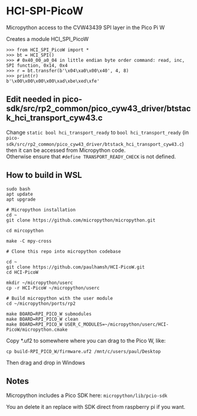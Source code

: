 # HCI-SPI-PicoW
Micropython access to the CVW43439 SPI layer in the Pico Pi W

Creates a module HCI_SPI_PicoW   

```
>>> from HCI_SPI_PicoW import *
>>> bt = HCI_SPI()
>>> # 0x40_00_a0_04 in little endian byte order command: read, inc, SPI function, 0x14, 0x4
>>> r = bt.transfer(b'\x04\xa0\x00\x40', 4, 8)
>>> print(r)
b'\x00\x00\x00\x00\xad\xbe\xed\xfe'
```

## Edit needed in pico-sdk/src/rp2_common/pico_cyw43_driver/btstack_hci_transport_cyw43.c

Change ```static bool hci_transport_ready``` to ```bool hci_transport_ready``` (in ```pico-sdk/src/rp2_common/pico_cyw43_driver/btstack_hci_transport_cyw43.c```) then it can be accessed from Micropython code.   
Otherwise ensure that ```#define TRANSPORT_READY_CHECK``` is not defined.   

## How to build in WSL
```
sudo bash
apt update
apt upgrade

# Micropython installation
cd ~
git clone https://github.com/micropython/micropython.git

cd mircopython

make -C mpy-cross

# Clone this repo into micropython codebase

cd ~
git clone https://github.com/paulhamsh/HCI-PicoW.git
cd HCI-PicoW

mkdir ~/micropython/userc
cp -r HCI-PicoW ~/micropython/userc

# Build micropython with the user module
cd ~/micropython/ports/rp2

make BOARD=RPI_PICO_W submodules
make BOARD=RPI_PICO_W clean
make BOARD=RPI_PICO_W USER_C_MODULES=~/micropython/userc/HCI-PicoW/micropython.cmake
````

Copy *.uf2 to somewhere where you can drag to the Pico W, like:

````
cp build-RPI_PICO_W/firmware.uf2 /mnt/c/users/paul/Desktop
````
Then drag and drop in Windows    




## Notes
Micropython includes a Pico SDK here:
```micropython/lib/pcio-sdk```

You an delete it an replace with SDK direct from raspberry pi if you want.   
